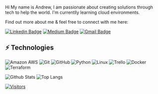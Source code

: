 Hi My name is Andrew, I am passionate about creating solutions through tech to help the world. I'm currentlly learning cloud environments.


Find out more about me & feel free to connect with me here: 

[![Linkedin Badge](https://img.shields.io/badge/-<Andrew%20Osei>-blue?style=flat-square&logo=Linkedin&logoColor=white&link=<https://www.linkedin.com/in/andrew-osei-04b24959/>)](<https://www.linkedin.com/in/andrew-osei-04b24959/L>)
[![Medium Badge](https://img.shields.io/badge/<Andrew%20Osei>-12100E?style=flat-square&logo=medium&logoColor=white&link=<https://medium.com/@andrewx-ex>)](<https://medium.com/@andrewx-ex>)
[![Gmail Badge](https://img.shields.io/badge/-<andy@x-ex.co>-c14438?style=flat-square&logo=Gmail&logoColor=white&link=mailto:<andy@x-ex.co>)](mailto:<andy@x-ex.co>)

## ⚡ Technologies

<!-- Check out the Badges folder for more badges -->

![Amazon AWS](https://img.shields.io/badge/Amazon%20AWS-232F3E?style=flat-square&logo=amazon-aws)
![Git](https://img.shields.io/badge/-Git-black?style=flat-square&logo=git)
![GitHub](https://img.shields.io/badge/-GitHub-181717?style=flat-square&logo=github)
![Python](https://img.shields.io/badge/-Python-black?style=flat-square&logo=Python)
![Linux](https://img.shields.io/badge/Linux-FCC624?style=flat-square&logo=linux&logoColor=black)
![Trello](https://img.shields.io/badge/Trello-%23026AA7.svg?style=flat-square&logo=Trello&logoColor=white)
![Docker](https://img.shields.io/badge/docker-%230db7ed.svg?style=for-the-badge&logo=docker&logoColor=white)
![Terraform](https://img.shields.io/badge/terraform-%235835CC.svg?style=for-the-badge&logo=terraform&logoColor=white)

<!-- Replace the fields below with the information requested. Remember to remove the encapsulating <> characters. -->

![Github Stats](https://github-readme-stats.vercel.app/api?username=<akmenboa963>&count_private=true&show_icons=true&include_all_commits=true)
![Top Langs](https://github-readme-stats.vercel.app/api/top-langs/?username=<akmenboa963>&hide=TeX&layout=compact)


[![Visitors](https://api.visitorbadge.io/api/visitors?path=<akmenboa963>%2F<akmenboa963>&label=VISITORS&countColor=%23263759)](https://visitorbadge.io/status?path=<akmenboa963>%2F<akmenboa963>)
